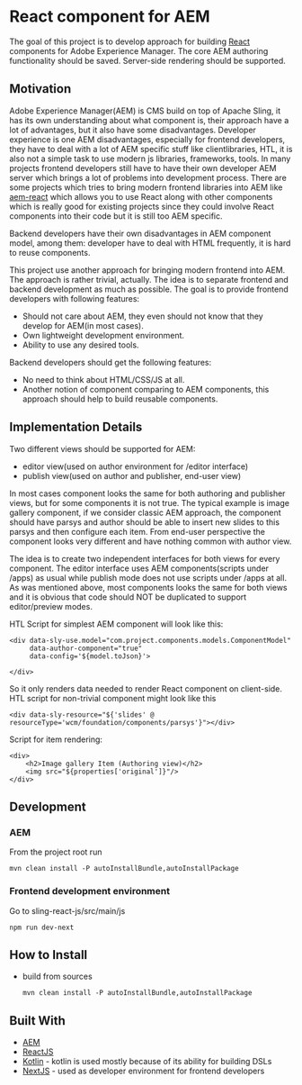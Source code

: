 # React component for AEM

The goal of this project is to develop approach for building [React](https://reactjs.org/) components for Adobe Experience Manager.
The core AEM authoring functionality should be saved.
Server-side rendering should be supported.

## Motivation

Adobe Experience Manager(AEM) is CMS build on top of Apache Sling, it has its own understanding about what component is, their approach have a lot of advantages, but it also have some disadvantages.
Developer experience is one AEM disadvantages, especially for frontend developers, they have to deal with a lot of AEM specific stuff like clientlibraries, HTL, it is also not a simple task to use modern js libraries, frameworks, tools.
In many projects frontend developers still have to have their own developer AEM server which brings a lot of problems into development process.
There are some projects which tries to bring modern frontend libraries into AEM like [aem-react](https://github.com/sinnerschrader/aem-react) which allows you to use React along with other components which
is really good for existing projects since they could involve React components into their code but it is still too AEM specific.

Backend developers have their own disadvantages in AEM component model, among them: developer have to deal with HTML frequently, it is hard to reuse components.

This project use another approach for bringing modern frontend into AEM. The approach is rather trivial, actually.
The idea is to separate frontend and backend development as much as possible. The goal is to provide frontend developers with following features:
* Should not care about AEM, they even should not know that they develop for AEM(in most cases).
* Own lightweight development environment.
* Ability to use any desired tools.

Backend developers should get the following features:
* No need to think about HTML/CSS/JS at all.
* Another notion of component comparing to AEM components, this approach should help to build reusable components.

## Implementation Details

Two different views should be supported for AEM:
* editor view(used on author environment for /editor interface)
* publish view(used on author and publisher, end-user view)

In most cases component looks the same for both authoring and publisher views, but for some components it is not true.
The typical example is image gallery component, if we consider classic AEM approach, the component should have parsys and author should be able
to insert new slides to this parsys and then configure each item. From end-user perspective the component looks very different and have nothing
common with author view.

The idea is to create two independent interfaces for both views for every component. The editor interface uses AEM components(scripts under /apps) as usual
while publish mode does not use scripts under /apps at all. As was mentioned above, most components looks the same for both views and it is obvious
that code should NOT be duplicated to support editor/preview modes.

HTL Script for simplest AEM component will look like this:

```
<div data-sly-use.model="com.project.components.models.ComponentModel"
     data-author-component="true"
     data-config='${model.toJson}'>

</div>
```

So it only renders data needed to render React component on client-side.
HTL script for non-trivial component might look like this

```
<div data-sly-resource="${'slides' @ resourceType='wcm/foundation/components/parsys'}"></div>
```

Script for item rendering:

```
<div>
    <h2>Image gallery Item (Authoring view)</h2>
    <img src="${properties['original']}"/>
</div>
```

## Development

### AEM

From the project root run
```
mvn clean install -P autoInstallBundle,autoInstallPackage
```

### Frontend development environment
Go to sling-react-js/src/main/js
```
npm run dev-next
```

## How to Install

* build from sources

    ```
    mvn clean install -P autoInstallBundle,autoInstallPackage
    ```

## Built With
* [AEM](https://www.adobe.com/marketing/experience-manager.html)
* [ReactJS](https://reactjs.org/)
* [Kotlin](https://kotlinlang.org/) - kotlin is used mostly because of its ability for building DSLs
* [NextJS](https://github.com/zeit/next.js/) - used as developer environment for frontend developers